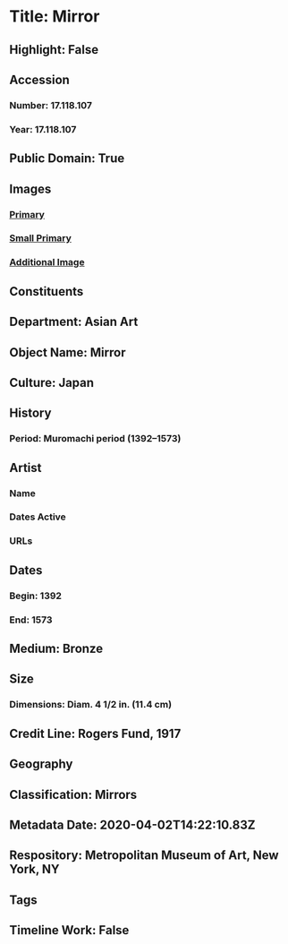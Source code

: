 # Title: Mirror
## Highlight: False
## Accession
### Number: 17.118.107
### Year: 17.118.107
## Public Domain: True
## Images
### [Primary](https://images.metmuseum.org/CRDImages/as/original/LC-17_118_107_001.jpg)
### [Small Primary](https://images.metmuseum.org/CRDImages/as/web-large/LC-17_118_107_001.jpg)
### [Additional Image](https://images.metmuseum.org/CRDImages/as/original/LC-17_118_107_002.jpg)
## Constituents
## Department: Asian Art
## Object Name: Mirror
## Culture: Japan
## History
### Period: Muromachi period (1392–1573)
## Artist
### Name
### Dates Active
### URLs
## Dates
### Begin: 1392
### End: 1573
## Medium: Bronze
## Size
### Dimensions: Diam. 4 1/2 in. (11.4 cm)
## Credit Line: Rogers Fund, 1917
## Geography
## Classification: Mirrors
## Metadata Date: 2020-04-02T14:22:10.83Z
## Respository: Metropolitan Museum of Art, New York, NY
## Tags
## Timeline Work: False